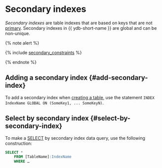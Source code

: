# Secondary indexes

_Secondary indexes_ are table indexes that are based on keys that are not [primary](../getting_started/schema.md#create-table). Secondary indexes in {{ ydb-short-name }} are global and can be non-unique.

{% note alert %}

{% include [secondary_constraints](../_includes/secondary_constraints.md) %}

{% endnote %}

## Adding a secondary index {#add-secondary-index}

To add a secondary index when [creating a table](../yql/reference/syntax/create_table.md#si-add), use the statement `INDEX IndexName GLOBAL ON (SomeKey1, ... SomeKeyN)`.

## Select by secondary index {#select-by-secondary-index}

To make a [SELECT](../yql/reference/syntax/select.md#si-select) by secondary index data query, use the following construction:

```sql
SELECT *
    FROM [TableName]:IndexName
    WHERE …
```